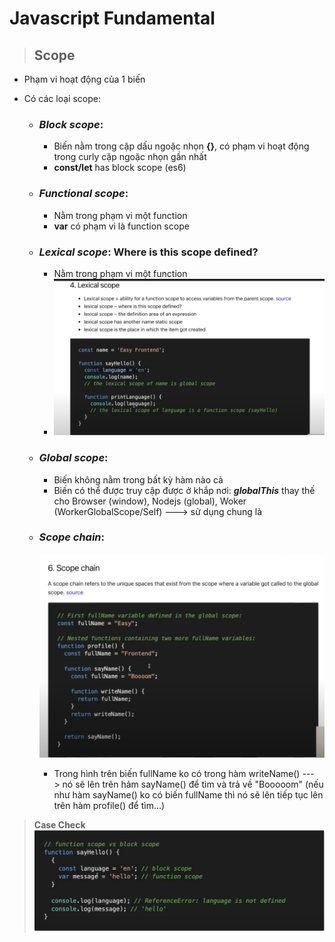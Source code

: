 # Javascript Fundamental

> ## Scope

- Phạm vi hoạt động của 1 biến
- Có các loại scope:

  - ### **_Block scope_**:

    - Biến nằm trong cặp dấu ngoặc nhọn **{}**, có phạm vi hoạt động trong curly cặp ngoặc nhọn gần nhất
    - **const/let** has block scope (es6)

  - ### **_Functional scope_**:

    - Nằm trong phạm vi một function
    - **var** có phạm vi là function scope

  - ### **_Lexical scope_**: Where is this scope defined?

    - Nằm trong phạm vi một function
    - ![this is an image](./lexical_scope.png)

  - ### **_Global scope_**:

    - Biến không nằm trong bất kỳ hàm nào cả
    - Biến có thể được truy cập được ở khắp nơi: **_globalThis_** thay thế cho Browser (window), Nodejs (global), Woker (WorkerGlobalScope/Self) ---> sử dụng chung là

  - ### **_Scope chain_**:

    ![This is an image](./scope_chain.png)

    - Trong hình trên biến fullName ko có trong hàm writeName() ---> nó sẽ lên trên hảm sayName() để tìm và trả về "Booooom" (nếu như hàm sayName() ko có biến fullName thì nó sẽ lên tiếp tục lên trên hàm profile() để tìm...)

> **Case Check**
> ![This is an image](./case1.png)
